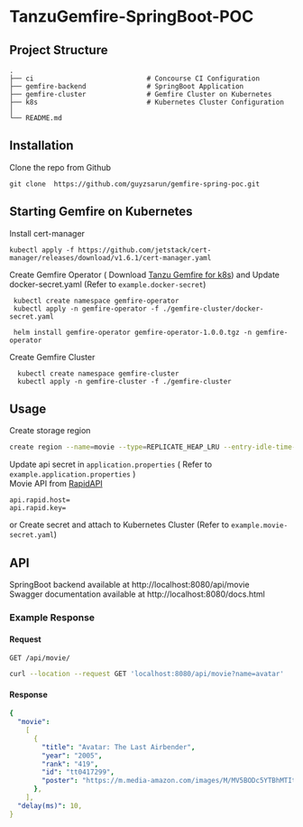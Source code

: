 # TanzuGemfire-SpringBoot-POC

## Project Structure

    .
    ├── ci                            # Concourse CI Configuration
    ├── gemfire-backend               # SpringBoot Application
    ├── gemfire-cluster               # Gemfire Cluster on Kubernetes
    ├── k8s                           # Kubernetes Cluster Configuration
    │
    └── README.md

## Installation

Clone the repo from Github

```
git clone  https://github.com/guyzsarun/gemfire-spring-poc.git
```

## Starting Gemfire on Kubernetes

Install cert-manager

```
kubectl apply -f https://github.com/jetstack/cert-manager/releases/download/v1.6.1/cert-manager.yaml
```

Create Gemfire Operator ( Download [Tanzu Gemfire for k8s](https://network.pivotal.io/products/tanzu-gemfire-for-kubernetes/)) and Update docker-secret.yaml (Refer to `example.docker-secret`)

```
 kubectl create namespace gemfire-operator
 kubectl apply -n gemfire-operator -f ./gemfire-cluster/docker-secret.yaml

 helm install gemfire-operator gemfire-operator-1.0.0.tgz -n gemfire-operator
```

Create Gemfire Cluster

```
  kubectl create namespace gemfire-cluster
  kubectl apply -n gemfire-cluster -f ./gemfire-cluster
```

## Usage

Create storage region

```sh
create region --name=movie --type=REPLICATE_HEAP_LRU --entry-idle-time-expiration=3600 --enable-statistics
```

Update api secret in `application.properties` ( Refer to `example.application.properties` )<br>
Movie API from [RapidAPI](https://rapidapi.com/apidojo/api/imdb8/)

```
api.rapid.host=
api.rapid.key=
```

or Create secret and attach to Kubernetes Cluster (Refer to `example.movie-secret.yaml`)

## API

SpringBoot backend available at http://localhost:8080/api/movie <br>
Swagger documentation available at http://localhost:8080/docs.html

### Example Response

#### Request

`GET /api/movie/`

```sh
curl --location --request GET 'localhost:8080/api/movie?name=avatar'
```

#### Response

```yaml
{
  "movie":
    [
      {
        "title": "Avatar: The Last Airbender",
        "year": "2005",
        "rank": "419",
        "id": "tt0417299",
        "poster": "https://m.media-amazon.com/images/M/MV5BODc5YTBhMTItMjhkNi00ZTIxLWI0YjAtNTZmOTY0YjRlZGQ0XkEyXkFqcGdeQXVyODUwNjEzMzg@._V1_.jpg",
      },
    ],
  "delay(ms)": 10,
}
```
